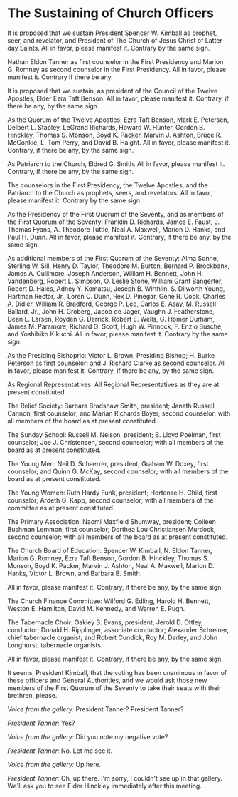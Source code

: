 # The Sustaining of Church Officers

It is proposed that we sustain President Spencer W. Kimball as prophet, seer,
and revelator, and President of The Church of Jesus Christ of Latter-day
Saints. All in favor, please manifest it. Contrary by the same sign.

Nathan Eldon Tanner as first counselor in the First Presidency and Marion G.
Romney as second counselor in the First Presidency. All in favor, please
manifest it. Contrary if there be any.

It is proposed that we sustain, as president of the Council of the Twelve
Apostles, Elder Ezra Taft Benson. All in favor, please manifest it. Contrary,
if there be any, by the same sign.

As the Quorum of the Twelve Apostles: Ezra Taft Benson, Mark E. Petersen,
Delbert L. Stapley, LeGrand Richards, Howard W. Hunter, Gordon B. Hinckley,
Thomas S. Monson, Boyd K. Packer, Marvin J. Ashton, Bruce R. McConkie, L. Tom
Perry, and David B. Haight. All in favor, please manifest it. Contrary, if
there be any, by the same sign.

As Patriarch to the Church, Eldred G. Smith. All in favor, please manifest it.
Contrary, if there be any, by the same sign.

The counselors in the First Presidency, the Twelve Apostles, and the Patriarch
to the Church as prophets, seers, and revelators. All in favor, please
manifest it. Contrary by the same sign.

As the Presidency of the First Quorum of the Seventy, and as members of the
First Quorum of the Seventy: Franklin D. Richards, James E. Faust, J. Thomas
Fyans, A. Theodore Tuttle, Neal A. Maxwell, Marion D. Hanks, and Paul H. Dunn.
All in favor, please manifest it. Contrary, if there be any, by the same sign.

As additional members of the First Quorum of the Seventy: Alma Sonne, Sterling
W. Sill, Henry D. Taylor, Theodore M. Burton, Bernard P. Brockbank, James A.
Cullimore, Joseph Anderson, William H. Bennett, John H. Vandenberg, Robert L.
Simpson, O. Leslie Stone, William Grant Bangerter, Robert D. Hales, Adney Y.
Komatsu, Joseph B. Wirthlin, S. Dilworth Young, Hartman Rector, Jr., Loren C.
Dunn, Rex D. Pinegar, Gene R. Cook, Charles A. Didier, William R. Bradford,
George P. Lee, Carlos E. Asay, M. Russell Ballard, Jr., John H. Groberg, Jacob
de Jager, Vaughn J. Featherstone, Dean L. Larsen, Royden G. Derrick, Robert E.
Wells, G. Homer Durham, James M. Paramore, Richard G. Scott, Hugh W. Pinnock,
F. Enzio Busche, and Yoshihiko Kikuchi. All in favor, please manifest it.
Contrary by the same sign.

As the Presiding Bishopric: Victor L. Brown, Presiding Bishop; H. Burke
Peterson as first counselor; and J. Richard Clarke as second counselor. All in
favor, please manifest it. Contrary, if there be any, by the same sign.

As Regional Representatives: All Regional Representatives as they are at
present constituted.

The Relief Society: Barbara Bradshaw Smith, president; Janath Russell Cannon,
first counselor; and Marian Richards Boyer, second counselor; with all members
of the board as at present constituted.

The Sunday School: Russell M. Nelson, president; B. Lloyd Poelman, first
counselor; Joe J. Christensen, second counselor; with all members of the board
as at present constituted.

The Young Men: Neil D. Schaerrer, president; Graham W. Doxey, first counselor;
and Quinn G. McKay, second counselor; with all members of the board as at
present constituted.

The Young Women: Ruth Hardy Funk, president; Hortense H. Child, first
counselor; Ardeth G. Kapp, second counselor; with all members of the committee
as at present constituted.

The Primary Association: Naomi Maxfield Shumway, president; Colleen Bushman
Lemmon, first counselor; Dorthea Lou Christiansen Murdock, second counselor;
with all members of the board as at present constituted.

The Church Board of Education: Spencer W. Kimball, N. Eldon Tanner, Marion G.
Romney, Ezra Taft Benson, Gordon B. Hinckley, Thomas S. Monson, Boyd K.
Packer, Marvin J. Ashton, Neal A. Maxwell, Marion D. Hanks, Victor L. Brown,
and Barbara B. Smith.

All in favor, please manifest it. Contrary, if there be any, by the same sign.

The Church Finance Committee: Wilford G. Edling, Harold H. Bennett, Weston E.
Hamilton, David M. Kennedy, and Warren E. Pugh.

The Tabernacle Choir: Oakley S. Evans, president; Jerold D. Ottley, conductor;
Donald H. Ripplinger, associate conductor; Alexander Schreiner, chief
tabernacle organist; and Robert Cundick, Roy M. Darley, and John Longhurst,
tabernacle organists.

All in favor, please manifest it. Contrary, if there be any, by the same sign.

It seems, President Kimball, that the voting has been unanimous in favor of
these officers and General Authorities, and we would ask those new members of
the First Quorum of the Seventy to take their seats with their brethren,
please.

_Voice from the gallery:_ President Tanner? President Tanner?

_President Tanner:_ Yes?

_Voice from the gallery:_ Did you note my negative vote?

_President Tanner:_ No. Let me see it.

_Voice from the gallery:_ Up here.

_President Tanner:_ Oh, up there. I'm sorry, I couldn't see up in that
gallery. We'll ask you to see Elder Hinckley immediately after this meeting.

